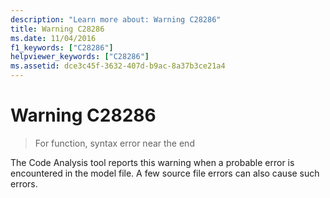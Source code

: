 ```yaml
---
description: "Learn more about: Warning C28286"
title: Warning C28286
ms.date: 11/04/2016
f1_keywords: ["C28286"]
helpviewer_keywords: ["C28286"]
ms.assetid: dce3c45f-3632-407d-b9ac-8a37b3ce21a4
---
```

# Warning C28286

> For function, syntax error near the end

The Code Analysis tool reports this warning when a probable error is encountered in the model file. A few source file errors can also cause such errors.
